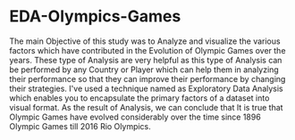 # EDA-Olympics-Games
The main Objective of this study was to Analyze and visualize the various factors which have contributed in the Evolution of Olympic Games over the years. 
These type of Analysis are very helpful as this type of Analysis can be performed by any Country or Player which can help them in analyzing their performance so that they can improve their performance by changing their strategies.
I've used a technique named as Exploratory Data Analysis which enables you to encapsulate the primary factors of a dataset into visual format. 
As the result of Analysis, we can conclude that It is true that Olympic Games have evolved considerably over the time since 1896 Olympic Games till 2016 Rio Olympics.
